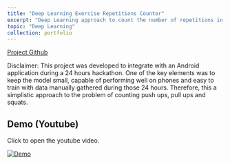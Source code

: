 ```yaml
---
title: "Deep Learning Exercise Repetitions Counter"
excerpt: "Deep Learning approach to count the number of repetitions in a video of push ups or pull ups. <br/>"
topic: "Deep Learning"
collection: portfolio
---
```


[Project Github](https://github.com/NetoPedro/Deep-Learning-Push-Up-Counter)


Disclaimer: This project was developed to integrate with an Android application during a 24 hours hackathon. One of the key elements was to keep the model small, capable of performing well on phones and easy to train with data manually gathered during those 24 hours. Therefore, this a simplistic approach to the problem of counting push ups, pull ups and squats.


## Demo (Youtube)

Click to open the youtube video.

[![Demo](https://img.youtube.com/vi/3LaeKHo5xk8/0.jpg)](https://www.youtube.com/watch?v=3LaeKHo5xk8 "Demo")
